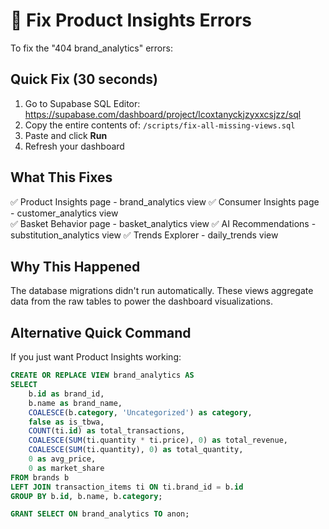 # 🚨 Fix Product Insights Errors

To fix the "404 brand_analytics" errors:

## Quick Fix (30 seconds)

1. Go to Supabase SQL Editor: https://supabase.com/dashboard/project/lcoxtanyckjzyxxcsjzz/sql
2. Copy the entire contents of: `/scripts/fix-all-missing-views.sql`
3. Paste and click **Run**
4. Refresh your dashboard

## What This Fixes

✅ Product Insights page - brand_analytics view
✅ Consumer Insights page - customer_analytics view  
✅ Basket Behavior page - basket_analytics view
✅ AI Recommendations - substitution_analytics view
✅ Trends Explorer - daily_trends view

## Why This Happened

The database migrations didn't run automatically. These views aggregate data from the raw tables to power the dashboard visualizations.

## Alternative Quick Command

If you just want Product Insights working:

```sql
CREATE OR REPLACE VIEW brand_analytics AS
SELECT
    b.id as brand_id,
    b.name as brand_name,
    COALESCE(b.category, 'Uncategorized') as category,
    false as is_tbwa,
    COUNT(ti.id) as total_transactions,
    COALESCE(SUM(ti.quantity * ti.price), 0) as total_revenue,
    COALESCE(SUM(ti.quantity), 0) as total_quantity,
    0 as avg_price,
    0 as market_share
FROM brands b
LEFT JOIN transaction_items ti ON ti.brand_id = b.id
GROUP BY b.id, b.name, b.category;

GRANT SELECT ON brand_analytics TO anon;
```
